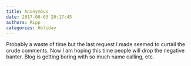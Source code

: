 ```yaml
---
title: Anonymous
date: 2017-08-03 20:17:45
authors: Ripp
categories: Holiday
---
```


 Probably a waste of time but the last request I made seemed to curtail the crude comments. Now I am hoping this time people will drop the negative banter. Blog is getting boring with so much name calling, etc.